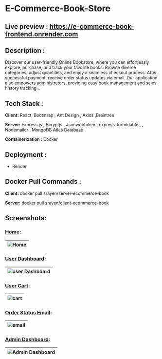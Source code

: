 # E-Commerce-Book-Store

## Live preview : https://e-commerce-book-frontend.onrender.com

## Description :
 Discover our user-friendly Online Bookstore, where you can effortlessly explore, purchase, and track your favorite books. Browse diverse categories, adjust quantities, and enjoy a seamless checkout process. After successful payment, receive order status updates via email. Our application also empowers administrators, providing easy book management and sales history tracking...
## Tech Stack :

**Client:** React, Bootstrap , Ant Design , Axios ,Braintree 

**Server:** Express.js , Bcryptjs , Jsonwebtoken , express-formidable , , Nodemailer , MongoDB Atlas Database

**Containerization :** Docker

## Deployment : 
  * Render

 ## Docker Pull Commands : 
   **Client:** docker pull srayen/server-ecommerce-book

   **Server:** docker pull srayen/client-ecommerce-book
  
 ## Screenshots:
  ### <ins>Home</ins>:
| ![Home](https://github.com/SRayen/E-Commerce-Book-Store/assets/13922445/b1ee10db-ef86-43cf-9e92-8a3e367c0b23) |
|-|

### <ins>User Dashboard</ins>:
| ![user Dashboard](https://github.com/SRayen/E-Commerce-Book-Store/assets/13922445/a042db62-7091-4079-a6ef-9f8dc276d6ec) |
|-|

### <ins>User Cart</ins>:
| ![cart](https://github.com/SRayen/E-Commerce-Book-Store/assets/13922445/5f9a1f95-2c16-4dcb-a84e-211c2a2459b1) |
|-|

### <ins>Order Status Email</ins>:
| ![email](https://github.com/SRayen/E-Commerce-Book-Store/assets/13922445/04bc1ae3-c19e-4972-bb91-53a40c65124f) |
|-|

### <ins>Admin Dashboard</ins>:
| ![Admin Dashboard](https://github.com/SRayen/E-Commerce-Book-Store/assets/13922445/c9be9e83-e120-4811-997f-9a4e24ae0272) |
|-|





